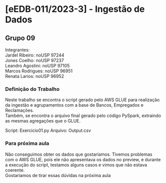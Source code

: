 # [eEDB-011/2023-3] - Ingestão de Dados

## Grupo 09
Integrantes: <br />
Jardel Ribeiro: noUSP 97244 <br />
Jones Coelho: noUSP 97237 <br />
Leandro Agostini: noUSP 97105 <br />
Marcos Rodrigues: noUSP 96951 <br />
Renata Larios: noUSP 96952 <br />

### Definição do Trabalho
Neste trabalho se encontra o script gerado pelo AWS GLUE para realização da ingestão e agrupamentos com a base de Bancos, Empregados e Reclamações. <br />
Também, se encontra o arquivo final gerado pelo código PySpark, extraindo as mesmas agregações que o GLUE.

Script: Exercicio01.py
Arquivo: Output.csv

### Para próxima aula
Não conseguimos obter os dados que gostaríamos. Tivemos problemas com o AWS GLUE, pois ele não apresentava os dados no preview, e durante a execução do script, testamos alguns casos e vimos que não estava coerente. <br />
Gostariamos de tirar essas dúvidas na próxima aula